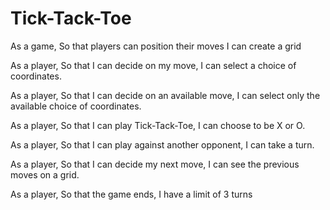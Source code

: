 # Tick-Tack-Toe
As a game,
So that players can position their moves
I can create a grid

As a player,
So that I can decide on my move,
I can select a choice of coordinates.

As a player,
So that I can decide on an available move,
I can select only the available choice of coordinates.

As a player,
So that I can play Tick-Tack-Toe,
I can choose to be X or O.

As a player,
So that I can play against another opponent,
I can take a turn.

As a player,
So that I can decide my next move,
I can see the previous moves on a grid.

As a player,
So that the game ends,
I have a limit of 3 turns
